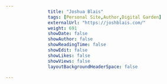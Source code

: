 ---
                title: "Joshua Blais"
                tags: [Personal Site,Author,Digital Garden]
                externalUrl: "https://joshblais.com/"
                weight: 691
                showDate: false
                showAuthor: false
                showReadingTime: false
                showEdit: false
                showLikes: false
                showViews: false
                layoutBackgroundHeaderSpace: false
                ---
